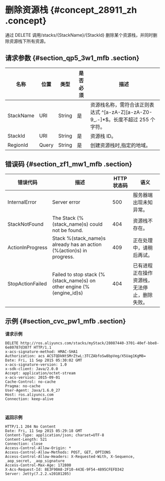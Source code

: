 # 删除资源栈 {#concept_28911_zh .concept}

通过 DELETE 调用/stacks/\{StackName\}/\{StackId\} 删除某个资源栈，并同时删除资源栈下所有资源。

## 请求参数 {#section_qp5_3w1_mfb .section}

|名称|位置|类型|是否必须|描述|
|--|--|--|----|--|
|StackName|URI|String|是|资源栈名称，需符合该正则表达式 ^\[a-zA-Z\]\[a-zA-Z0-9\_.-\]\*$。长度不超过 255 个字符。|
|StackId|URI|String|是|资源栈 ID。|
|RegionId|Query|String|是|创建资源栈时,指定的地域。|

## 错误码 {#section_zf1_mw1_mfb .section}

|错误代码|描述|HTTP状态码|语义|
|----|--|-------|--|
|InternalError|Server error|500|服务器端出现未知异常。|
|StackNotFound|The Stack \(%\(stack\_name\)s\) could not be found.|404|资源栈不存在。|
|ActionInProgress|Stack %\(stack\_name\)s already has an action \(%\(action\)s\) in progress.|409|正在处理中，请稍后再试。|
|StopActionFailed|Failed to stop stack \(%\(stack\_name\)s\) on other engine \(%\(engine\_id\)s\)|404|已有进程正在操作资源栈，无法停止，删除失败。|

## 示例 {#section_cvc_pw1_mfb .section}

**请求示例**

```language-json
DELETE http://ros.aliyuncs.com/stacks/myStack/28087440-3701-40ef-bbe8-6e80787d307f HTTP/1.1
x-acs-signature-method: HMAC-SHA1
Authorization: acs ACSTQDkNtSMrZtwL:3TCZAbfoSw8bpVeg/X5Uag1KgM8=
Date: Fri, 11 Sep 2015 05:30:02 GMT
x-acs-signature-version: 1.0
x-sdk-client: Java/2.0.0
Accept: application/octet-stream
x-acs-version: 2015-09-01
Cache-Control: no-cache
Pragma: no-cache
User-Agent: Java/1.6.0_27
Host: ros.aliyuncs.com
Connection: keep-alive



```

**返回示例**

```language-json
HTTP/1.1 204 No Content
Date: Fri, 11 Sep 2015 05:29:18 GMT
Content-Type: application/json; charset=UTF-8
Content-Length: 521
Connection: close
Access-Control-Allow-Origin: *
Access-Control-Allow-Methods: POST, GET, OPTIONS
Access-Control-Allow-Headers: X-Requested-With, X-Sequence, _aop_secret, _aop_signature
Access-Control-Max-Age: 172800
X-Acs-Request-Id: 8E3F90A8-2F10-443E-9F54-4895CFEFD342
Server: Jetty(7.2.2.v20101205)



```

